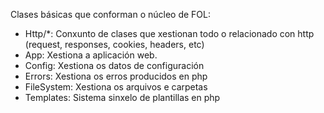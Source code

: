 Clases básicas que conforman o núcleo de FOL:

* Http/*: Conxunto de clases que xestionan todo o relacionado con http (request, responses, cookies, headers, etc)
* App: Xestiona a aplicación web.
* Config: Xestiona os datos de configuración
* Errors: Xestiona os erros producidos en php
* FileSystem: Xestiona os arquivos e carpetas
* Templates: Sistema sinxelo de plantillas en php
